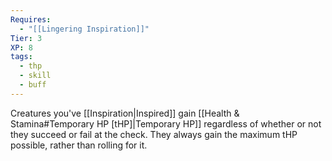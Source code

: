 ```yaml
---
Requires:
  - "[[Lingering Inspiration]]"
Tier: 3
XP: 8
tags:
  - thp
  - skill
  - buff
---
```

Creatures you've [[Inspiration|Inspired]] gain [[Health & Stamina#Temporary HP [tHP]|Temporary HP]] regardless of whether or not they succeed or fail at the check. They always gain the maximum tHP possible, rather than rolling for it.